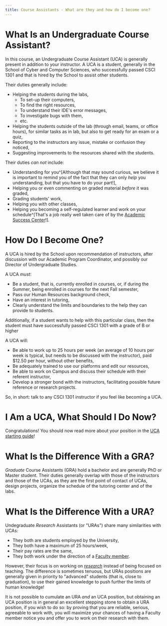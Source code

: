```yaml
---
title: Course Assistants - What are they and how do I become one?
---
```


# What Is an Undergraduate Course Assistant?


In this course, an Undergraduate Course Assistant (UCA) is generally present in addition to your instructor.
A UCA is a student, generally in the School of Cyber and Computer Sciences, who successfully passed CSCI 1301 and that is hired by the School to assist other students.

Their duties generally include:

- Helping the students during the labs,
    - To set-up their computers,
    - To find the right resources,
    - To understand their IDE's error messages,
    - To investigate bugs with them,
    - etc.
- Helping the students outside of the lab (through email, teams, or office hours), for similar tasks as in lab, but also to get ready for an exam or a quiz,
- Reporting to the instructors any issue, mistake or confusion they noticed,
- Suggesting improvements to the resources shared with the students.

Their duties _can not_ include:

- Understanding for you^[Although that may sound curious, we believe it is important to remind you of the fact that they can only _help_ you understanding, but that you have to do your part!],
- Helping you or even commenting on graded material _before_ it was graded,
- Grading students' work,
- Helping you with other classes,
- Helping you becoming a self-regulated learner and work on your schedule^[That's a job really well taken care of by the [Academic Success Center](https://www.augusta.edu/academicsuccess/)!].

# How Do I Become One?

A UCA is hired by the School upon recommendation of instructors, after discussion with our Academic Program Coordinator, and possibly our Director of Undergraduate Studies.

A UCA _must_:

- Be a student, that is, currently enrolled in courses, or, if during the Summer, being enrolled in courses for the next Fall semester,
- Pass our Human Resources background check,
- Have an interest in tutoring,
- Clearly understand the limits and boundaries to the help they can provide to students.

Additionally, if a student wants to help with this particular class, then the student must have successfully passed CSCI 1301 with a grade of B or higher

A UCA will:

- Be able to work up to 25 hours per week (an average of 10 hours per week is typical, but needs to be discussed with the instructor), paid $12.50 per hour, without other benefits,
- Be adequately trained to use our platforms and edit our resources,
- Be able to work on Campus and discuss their schedule with their referent instructor,
- Develop a stronger bond with the instructors, facilitating possible future reference or research projects.

So, in short: talk to any CSCI 1301 instructor if you feel like becoming a UCA.

# I Am a UCA, What Should I Do Now?

Congratulations!
You should now read more about your position in the [UCA starting guide](uca_guide.html)!

# What Is the Difference With a GRA?

_Graduate_ Course Assistants (GRA) hold a bachelor and are generally PhD or Master student. Their duties generally overlap with those of the instructors and those of the UCAs, as they are the first point of contact of UCAs, design projects, organize the schedule of the tutoring center and of the labs.

# What Is the Difference With a URA?

Undegraduate _Research_ Assistants (or "URAs") share many similarities with UCAs:

- They both are students employed by the University,
- They both have a maximum of 25 hours/week,
- Their pay rates are the same,
- They both work under the direction of a [Faculty member](https://www.augusta.edu/ccs/faculty.php).

However, their focus is on working on [_research_](https://www.augusta.edu/ccs/research.php) instead of being focused on teaching. 
The difference is sometimes tenuous, but URAs positions are generally given in priority to "advanced" students (that is, close to graduation), to use their gained knowledge to push further the limits of human knowledge!

It is not possible to cumulate an URA _and_ an UCA position, but obtaining an UCA position is in general an excellent stepping stone to obtain a URA position, if you wish to do so: by proving that you are reliable, serious, agreeable to work with, you will maximize your chances of having a Faculty member notice you and offer you to work on their research with them.
